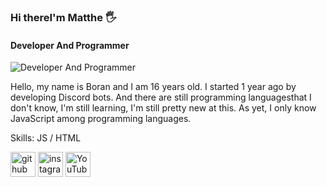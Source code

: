 ### Hi thereI'm Matthe 🖐
#### Developer And Programmer
![Developer And Programmer](https://arturssmirnovs.github.io/github-profile-readme-generator/images/banner.png)

Hello, my name is Boran and I am 16 years old. I started 1 year ago by developing Discord bots. And there are still programming languages ​​that I don't know, I'm still learning, I'm still pretty new at this. As yet, I only know JavaScript among programming languages.

Skills: JS / HTML

[<img src='https://cdn.discordapp.com/attachments/852462956339658782/886947940017516545/27.jpg' alt='github' height='40'>](https://github.com/Matthejs)  [<img src='https://cdn.jsdelivr.net/npm/simple-icons@3.0.1/icons/instagram.svg' alt='instagram' height='40'>](https://www.instagram.com/borangkdn/)  [<img src='https://cdn.jsdelivr.net/npm/simple-icons@3.0.1/icons/youtube.svg' alt='YouTube' height='40'>](https://www.youtube.com/channel/https://www.youtube.com/channel/UCZ0DgL77TQFNMwmnbvG8cuw)  

